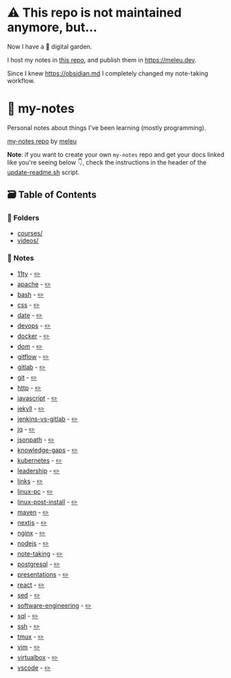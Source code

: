 # ⚠️ This repo is not maintained anymore, but...

Now I have a 🌱 digital garden.

I host my notes in [this repo](https://github.com/meleu/meleudotdev), and publish them in <https://meleu.dev>.

Since I knew <https://obsidian.md> I completely changed my note-taking workflow.


# 📓 my-notes
Personal notes about things I've been learning (mostly programming).

[my-notes repo](https://github.com/meleu/my-notes/) by [meleu](https://github.com/meleu)

**Note**: if you want to create your own `my-notes` repo and get your docs linked like you're seeing below 👇, check the instructions in the header of the [update-readme.sh](https://github.com/meleu/my-notes/blob/master/update-readme.sh) script.


## 🗃️  Table of Contents

### 📂 Folders

- [courses/](https://meleu.github.io/my-notes/courses)
- [videos/](https://meleu.github.io/my-notes/videos)

### 📝 Notes

- [11ty](https://meleu.github.io/my-notes/.git/../11ty) - [✏️](https://github.com/meleu/my-notes/edit/master/.git/../11ty.md)
- [apache](https://meleu.github.io/my-notes/.git/../apache) - [✏️](https://github.com/meleu/my-notes/edit/master/.git/../apache.md)
- [bash](https://meleu.github.io/my-notes/.git/../bash) - [✏️](https://github.com/meleu/my-notes/edit/master/.git/../bash.md)
- [css](https://meleu.github.io/my-notes/.git/../css) - [✏️](https://github.com/meleu/my-notes/edit/master/.git/../css.md)
- [date](https://meleu.github.io/my-notes/.git/../date) - [✏️](https://github.com/meleu/my-notes/edit/master/.git/../date.md)
- [devops](https://meleu.github.io/my-notes/.git/../devops) - [✏️](https://github.com/meleu/my-notes/edit/master/.git/../devops.md)
- [docker](https://meleu.github.io/my-notes/.git/../docker) - [✏️](https://github.com/meleu/my-notes/edit/master/.git/../docker.md)
- [dom](https://meleu.github.io/my-notes/.git/../dom) - [✏️](https://github.com/meleu/my-notes/edit/master/.git/../dom.md)
- [gitflow](https://meleu.github.io/my-notes/.git/../gitflow) - [✏️](https://github.com/meleu/my-notes/edit/master/.git/../gitflow.md)
- [gitlab](https://meleu.github.io/my-notes/.git/../gitlab) - [✏️](https://github.com/meleu/my-notes/edit/master/.git/../gitlab.md)
- [git](https://meleu.github.io/my-notes/.git/../git) - [✏️](https://github.com/meleu/my-notes/edit/master/.git/../git.md)
- [http](https://meleu.github.io/my-notes/.git/../http) - [✏️](https://github.com/meleu/my-notes/edit/master/.git/../http.md)
- [javascript](https://meleu.github.io/my-notes/.git/../javascript) - [✏️](https://github.com/meleu/my-notes/edit/master/.git/../javascript.md)
- [jekyll](https://meleu.github.io/my-notes/.git/../jekyll) - [✏️](https://github.com/meleu/my-notes/edit/master/.git/../jekyll.md)
- [jenkins-vs-gitlab](https://meleu.github.io/my-notes/.git/../jenkins-vs-gitlab) - [✏️](https://github.com/meleu/my-notes/edit/master/.git/../jenkins-vs-gitlab.md)
- [jq](https://meleu.github.io/my-notes/.git/../jq) - [✏️](https://github.com/meleu/my-notes/edit/master/.git/../jq.md)
- [jsonpath](https://meleu.github.io/my-notes/.git/../jsonpath) - [✏️](https://github.com/meleu/my-notes/edit/master/.git/../jsonpath.md)
- [knowledge-gaps](https://meleu.github.io/my-notes/.git/../knowledge-gaps) - [✏️](https://github.com/meleu/my-notes/edit/master/.git/../knowledge-gaps.md)
- [kubernetes](https://meleu.github.io/my-notes/.git/../kubernetes) - [✏️](https://github.com/meleu/my-notes/edit/master/.git/../kubernetes.md)
- [leadership](https://meleu.github.io/my-notes/.git/../leadership) - [✏️](https://github.com/meleu/my-notes/edit/master/.git/../leadership.md)
- [links](https://meleu.github.io/my-notes/.git/../links) - [✏️](https://github.com/meleu/my-notes/edit/master/.git/../links.md)
- [linux-pc](https://meleu.github.io/my-notes/.git/../linux-pc) - [✏️](https://github.com/meleu/my-notes/edit/master/.git/../linux-pc.md)
- [linux-post-install](https://meleu.github.io/my-notes/.git/../linux-post-install) - [✏️](https://github.com/meleu/my-notes/edit/master/.git/../linux-post-install.md)
- [maven](https://meleu.github.io/my-notes/.git/../maven) - [✏️](https://github.com/meleu/my-notes/edit/master/.git/../maven.md)
- [nextjs](https://meleu.github.io/my-notes/.git/../nextjs) - [✏️](https://github.com/meleu/my-notes/edit/master/.git/../nextjs.md)
- [nginx](https://meleu.github.io/my-notes/.git/../nginx) - [✏️](https://github.com/meleu/my-notes/edit/master/.git/../nginx.md)
- [nodejs](https://meleu.github.io/my-notes/.git/../nodejs) - [✏️](https://github.com/meleu/my-notes/edit/master/.git/../nodejs.md)
- [note-taking](https://meleu.github.io/my-notes/.git/../note-taking) - [✏️](https://github.com/meleu/my-notes/edit/master/.git/../note-taking.md)
- [postgresql](https://meleu.github.io/my-notes/.git/../postgresql) - [✏️](https://github.com/meleu/my-notes/edit/master/.git/../postgresql.md)
- [presentations](https://meleu.github.io/my-notes/.git/../presentations) - [✏️](https://github.com/meleu/my-notes/edit/master/.git/../presentations.md)
- [react](https://meleu.github.io/my-notes/.git/../react) - [✏️](https://github.com/meleu/my-notes/edit/master/.git/../react.md)
- [sed](https://meleu.github.io/my-notes/.git/../sed) - [✏️](https://github.com/meleu/my-notes/edit/master/.git/../sed.md)
- [software-engineering](https://meleu.github.io/my-notes/.git/../software-engineering) - [✏️](https://github.com/meleu/my-notes/edit/master/.git/../software-engineering.md)
- [sql](https://meleu.github.io/my-notes/.git/../sql) - [✏️](https://github.com/meleu/my-notes/edit/master/.git/../sql.md)
- [ssh](https://meleu.github.io/my-notes/.git/../ssh) - [✏️](https://github.com/meleu/my-notes/edit/master/.git/../ssh.md)
- [tmux](https://meleu.github.io/my-notes/.git/../tmux) - [✏️](https://github.com/meleu/my-notes/edit/master/.git/../tmux.md)
- [vim](https://meleu.github.io/my-notes/.git/../vim) - [✏️](https://github.com/meleu/my-notes/edit/master/.git/../vim.md)
- [virtualbox](https://meleu.github.io/my-notes/.git/../virtualbox) - [✏️](https://github.com/meleu/my-notes/edit/master/.git/../virtualbox.md)
- [vscode](https://meleu.github.io/my-notes/.git/../vscode) - [✏️](https://github.com/meleu/my-notes/edit/master/.git/../vscode.md)

